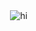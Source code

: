 
<img src="./Promo4.0Resources/promoDynamicAppereance.gif" alt="hi" class="inline" align="right"/>



